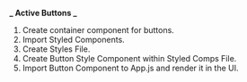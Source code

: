 **_ Active Buttons _**

1.  Create container component for buttons.
2.  Import Styled Components.
3.  Create Styles File.
4.  Create Button Style Component within Styled Comps File.
5.  Import Button Component to App.js and render it in the UI.
